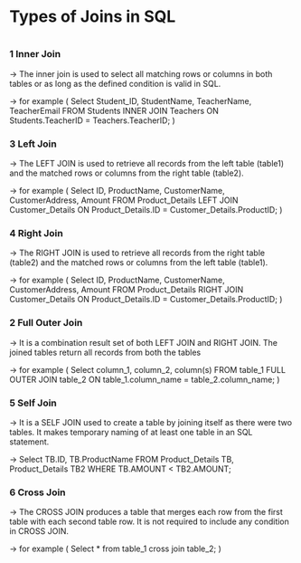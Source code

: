 <h1>Types of Joins in SQL<h1>

<h3> 1 Inner Join </h3>

-> The inner join is used to select all matching rows or columns in both tables or as long as the defined condition is valid in SQL.

-> for example ( Select Student_ID, StudentName, TeacherName, TeacherEmail FROM Students INNER JOIN Teachers ON Students.TeacherID = Teachers.TeacherID; )

<h3> 3 Left Join </h3>

-> The LEFT JOIN is used to retrieve all records from the left table (table1) and the matched rows or columns from the right table (table2).

-> for example ( Select ID, ProductName, CustomerName, CustomerAddress, Amount FROM Product_Details LEFT JOIN Customer_Details ON Product_Details.ID = Customer_Details.ProductID; )

<h3> 4 Right Join </h3>

-> The RIGHT JOIN is used to retrieve all records from the right table (table2) and the matched rows or columns from the left table (table1).

-> for example ( Select ID, ProductName, CustomerName, CustomerAddress, Amount FROM Product_Details RIGHT JOIN Customer_Details ON Product_Details.ID = Customer_Details.ProductID; )

<h3> 2 Full Outer Join </h3>

-> It is a combination result set of both LEFT JOIN and RIGHT JOIN. The joined tables return all records from both the tables

-> for example ( Select column_1, column_2, column(s) FROM table_1 FULL OUTER JOIN table_2 ON table_1.column_name = table_2.column_name; )

<h3> 5 Self Join </h3>

-> It is a SELF JOIN used to create a table by joining itself as there were two tables. It makes temporary naming of at least one table in an SQL statement.

-> Select TB.ID, TB.ProductName FROM Product_Details TB, Product_Details TB2 WHERE TB.AMOUNT < TB2.AMOUNT;

<h3> 6 Cross Join </h3>

-> The CROSS JOIN produces a table that merges each row from the first table with each second table row. It is not required to include any condition in CROSS JOIN.

-> for example ( Select * from table_1 cross join table_2; )
